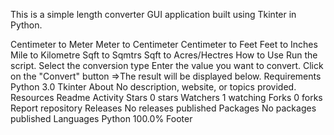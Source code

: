 This is a simple length converter GUI application built using Tkinter in Python.

Centimeter to Meter Meter to Centimeter Centimeter to Feet Feet to Inches Mile to Kilometre Sqft to Sqmtrs Sqft to Acres/Hectres How to Use Run the script. Select the conversion type Enter the value you want to convert. Click on the "Convert" button =>The result will be displayed below. Requirements Python 3.0 Tkinter About No description, website, or topics provided. Resources Readme Activity Stars 0 stars Watchers 1 watching Forks 0 forks Report repository Releases No releases published Packages No packages published Languages Python 100.0% Footer